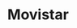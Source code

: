 ---
title: "Movistar"
url: /general-pico/movistar-avenida-general-jose-de-san-martin/
shop: teléfono móvil
---